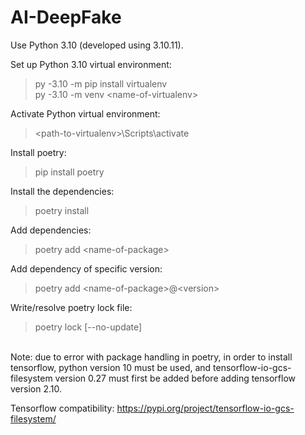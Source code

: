 # AI-DeepFake

Use Python 3.10 (developed using 3.10.11).

Set up Python 3.10 virtual environment:

> py -3.10 -m pip install virtualenv \
> py -3.10 -m venv \<name-of-virtualenv>

Activate Python virtual environment:

> \<path-to-virtualenv>\Scripts\activate

Install poetry:

> pip install poetry

Install the dependencies:

> poetry install

Add dependencies:

> poetry add \<name-of-package>

Add dependency of specific version:

> poetry add \<name-of-package>@\<version>

Write/resolve poetry lock file:

> poetry lock [--no-update]

\
Note: due to error with package handling in poetry, in order to install tensorflow, python version 10 must be used, and tensorflow-io-gcs-filesystem version 0.27 must first be added before adding tensorflow version 2.10.

Tensorflow compatibility: https://pypi.org/project/tensorflow-io-gcs-filesystem/
